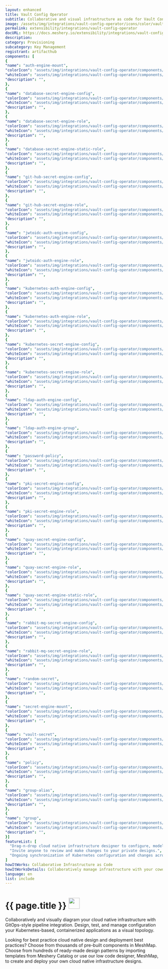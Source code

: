 ```yaml
---
layout: enhanced
title: Vault Config Operator
subtitle: Collaborative and visual infrastructure as code for Vault Config Operator
image: /assets/img/integrations/vault-config-operator/icons/color/vault-config-operator-color.svg
permalink: extensibility/integrations/vault-config-operator
docURL: https://docs.meshery.io/extensibility/integrations/vault-config-operator
description: 
category: Provisioning
subcategory: Key Management
registrant: artifacthub
components: [
{
"name": "auth-engine-mount",
"colorIcon": "assets/img/integrations/vault-config-operator/components/auth-engine-mount/icons/color/auth-engine-mount-color.svg",
"whiteIcon": "assets/img/integrations/vault-config-operator/components/auth-engine-mount/icons/white/auth-engine-mount-white.svg",
"description": "",
},
{
"name": "database-secret-engine-config",
"colorIcon": "assets/img/integrations/vault-config-operator/components/database-secret-engine-config/icons/color/database-secret-engine-config-color.svg",
"whiteIcon": "assets/img/integrations/vault-config-operator/components/database-secret-engine-config/icons/white/database-secret-engine-config-white.svg",
"description": "",
},
{
"name": "database-secret-engine-role",
"colorIcon": "assets/img/integrations/vault-config-operator/components/database-secret-engine-role/icons/color/database-secret-engine-role-color.svg",
"whiteIcon": "assets/img/integrations/vault-config-operator/components/database-secret-engine-role/icons/white/database-secret-engine-role-white.svg",
"description": "",
},
{
"name": "database-secret-engine-static-role",
"colorIcon": "assets/img/integrations/vault-config-operator/components/database-secret-engine-static-role/icons/color/database-secret-engine-static-role-color.svg",
"whiteIcon": "assets/img/integrations/vault-config-operator/components/database-secret-engine-static-role/icons/white/database-secret-engine-static-role-white.svg",
"description": "",
},
{
"name": "git-hub-secret-engine-config",
"colorIcon": "assets/img/integrations/vault-config-operator/components/git-hub-secret-engine-config/icons/color/git-hub-secret-engine-config-color.svg",
"whiteIcon": "assets/img/integrations/vault-config-operator/components/git-hub-secret-engine-config/icons/white/git-hub-secret-engine-config-white.svg",
"description": "",
},
{
"name": "git-hub-secret-engine-role",
"colorIcon": "assets/img/integrations/vault-config-operator/components/git-hub-secret-engine-role/icons/color/git-hub-secret-engine-role-color.svg",
"whiteIcon": "assets/img/integrations/vault-config-operator/components/git-hub-secret-engine-role/icons/white/git-hub-secret-engine-role-white.svg",
"description": "",
},
{
"name": "jwtoidc-auth-engine-config",
"colorIcon": "assets/img/integrations/vault-config-operator/components/jwtoidc-auth-engine-config/icons/color/jwtoidc-auth-engine-config-color.svg",
"whiteIcon": "assets/img/integrations/vault-config-operator/components/jwtoidc-auth-engine-config/icons/white/jwtoidc-auth-engine-config-white.svg",
"description": "",
},
{
"name": "jwtoidc-auth-engine-role",
"colorIcon": "assets/img/integrations/vault-config-operator/components/jwtoidc-auth-engine-role/icons/color/jwtoidc-auth-engine-role-color.svg",
"whiteIcon": "assets/img/integrations/vault-config-operator/components/jwtoidc-auth-engine-role/icons/white/jwtoidc-auth-engine-role-white.svg",
"description": "",
},
{
"name": "kubernetes-auth-engine-config",
"colorIcon": "assets/img/integrations/vault-config-operator/components/kubernetes-auth-engine-config/icons/color/kubernetes-auth-engine-config-color.svg",
"whiteIcon": "assets/img/integrations/vault-config-operator/components/kubernetes-auth-engine-config/icons/white/kubernetes-auth-engine-config-white.svg",
"description": "",
},
{
"name": "kubernetes-auth-engine-role",
"colorIcon": "assets/img/integrations/vault-config-operator/components/kubernetes-auth-engine-role/icons/color/kubernetes-auth-engine-role-color.svg",
"whiteIcon": "assets/img/integrations/vault-config-operator/components/kubernetes-auth-engine-role/icons/white/kubernetes-auth-engine-role-white.svg",
"description": "",
},
{
"name": "kubernetes-secret-engine-config",
"colorIcon": "assets/img/integrations/vault-config-operator/components/kubernetes-secret-engine-config/icons/color/kubernetes-secret-engine-config-color.svg",
"whiteIcon": "assets/img/integrations/vault-config-operator/components/kubernetes-secret-engine-config/icons/white/kubernetes-secret-engine-config-white.svg",
"description": "",
},
{
"name": "kubernetes-secret-engine-role",
"colorIcon": "assets/img/integrations/vault-config-operator/components/kubernetes-secret-engine-role/icons/color/kubernetes-secret-engine-role-color.svg",
"whiteIcon": "assets/img/integrations/vault-config-operator/components/kubernetes-secret-engine-role/icons/white/kubernetes-secret-engine-role-white.svg",
"description": "",
},
{
"name": "ldap-auth-engine-config",
"colorIcon": "assets/img/integrations/vault-config-operator/components/ldap-auth-engine-config/icons/color/ldap-auth-engine-config-color.svg",
"whiteIcon": "assets/img/integrations/vault-config-operator/components/ldap-auth-engine-config/icons/white/ldap-auth-engine-config-white.svg",
"description": "",
},
{
"name": "ldap-auth-engine-group",
"colorIcon": "assets/img/integrations/vault-config-operator/components/ldap-auth-engine-group/icons/color/ldap-auth-engine-group-color.svg",
"whiteIcon": "assets/img/integrations/vault-config-operator/components/ldap-auth-engine-group/icons/white/ldap-auth-engine-group-white.svg",
"description": "",
},
{
"name": "password-policy",
"colorIcon": "assets/img/integrations/vault-config-operator/components/password-policy/icons/color/password-policy-color.svg",
"whiteIcon": "assets/img/integrations/vault-config-operator/components/password-policy/icons/white/password-policy-white.svg",
"description": "",
},
{
"name": "pki-secret-engine-config",
"colorIcon": "assets/img/integrations/vault-config-operator/components/pki-secret-engine-config/icons/color/pki-secret-engine-config-color.svg",
"whiteIcon": "assets/img/integrations/vault-config-operator/components/pki-secret-engine-config/icons/white/pki-secret-engine-config-white.svg",
"description": "",
},
{
"name": "pki-secret-engine-role",
"colorIcon": "assets/img/integrations/vault-config-operator/components/pki-secret-engine-role/icons/color/pki-secret-engine-role-color.svg",
"whiteIcon": "assets/img/integrations/vault-config-operator/components/pki-secret-engine-role/icons/white/pki-secret-engine-role-white.svg",
"description": "",
},
{
"name": "quay-secret-engine-config",
"colorIcon": "assets/img/integrations/vault-config-operator/components/quay-secret-engine-config/icons/color/quay-secret-engine-config-color.svg",
"whiteIcon": "assets/img/integrations/vault-config-operator/components/quay-secret-engine-config/icons/white/quay-secret-engine-config-white.svg",
"description": "",
},
{
"name": "quay-secret-engine-role",
"colorIcon": "assets/img/integrations/vault-config-operator/components/quay-secret-engine-role/icons/color/quay-secret-engine-role-color.svg",
"whiteIcon": "assets/img/integrations/vault-config-operator/components/quay-secret-engine-role/icons/white/quay-secret-engine-role-white.svg",
"description": "",
},
{
"name": "quay-secret-engine-static-role",
"colorIcon": "assets/img/integrations/vault-config-operator/components/quay-secret-engine-static-role/icons/color/quay-secret-engine-static-role-color.svg",
"whiteIcon": "assets/img/integrations/vault-config-operator/components/quay-secret-engine-static-role/icons/white/quay-secret-engine-static-role-white.svg",
"description": "",
},
{
"name": "rabbit-mq-secret-engine-config",
"colorIcon": "assets/img/integrations/vault-config-operator/components/rabbit-mq-secret-engine-config/icons/color/rabbit-mq-secret-engine-config-color.svg",
"whiteIcon": "assets/img/integrations/vault-config-operator/components/rabbit-mq-secret-engine-config/icons/white/rabbit-mq-secret-engine-config-white.svg",
"description": "",
},
{
"name": "rabbit-mq-secret-engine-role",
"colorIcon": "assets/img/integrations/vault-config-operator/components/rabbit-mq-secret-engine-role/icons/color/rabbit-mq-secret-engine-role-color.svg",
"whiteIcon": "assets/img/integrations/vault-config-operator/components/rabbit-mq-secret-engine-role/icons/white/rabbit-mq-secret-engine-role-white.svg",
"description": "",
},
{
"name": "random-secret",
"colorIcon": "assets/img/integrations/vault-config-operator/components/random-secret/icons/color/random-secret-color.svg",
"whiteIcon": "assets/img/integrations/vault-config-operator/components/random-secret/icons/white/random-secret-white.svg",
"description": "",
},
{
"name": "secret-engine-mount",
"colorIcon": "assets/img/integrations/vault-config-operator/components/secret-engine-mount/icons/color/secret-engine-mount-color.svg",
"whiteIcon": "assets/img/integrations/vault-config-operator/components/secret-engine-mount/icons/white/secret-engine-mount-white.svg",
"description": "",
},
{
"name": "vault-secret",
"colorIcon": "assets/img/integrations/vault-config-operator/components/vault-secret/icons/color/vault-secret-color.svg",
"whiteIcon": "assets/img/integrations/vault-config-operator/components/vault-secret/icons/white/vault-secret-white.svg",
"description": "",
},
{
"name": "policy",
"colorIcon": "assets/img/integrations/vault-config-operator/components/policy/icons/color/policy-color.svg",
"whiteIcon": "assets/img/integrations/vault-config-operator/components/policy/icons/white/policy-white.svg",
"description": "",
},
{
"name": "group-alias",
"colorIcon": "assets/img/integrations/vault-config-operator/components/group-alias/icons/color/group-alias-color.svg",
"whiteIcon": "assets/img/integrations/vault-config-operator/components/group-alias/icons/white/group-alias-white.svg",
"description": "",
},
{
"name": "group",
"colorIcon": "assets/img/integrations/vault-config-operator/components/group/icons/color/group-color.svg",
"whiteIcon": "assets/img/integrations/vault-config-operator/components/group/icons/white/group-white.svg",
"description": "",
}]
featureList: [
  "Drag-n-drop cloud native infrastructure designer to configure, model, and deploy your workloads.",
  "Invite anyone to review and make changes to your private designs.",
  "Ongoing synchronization of Kubernetes configuration and changes across any number of clusters."
]
howItWorks: Collaborative Infrastructure as Code
howItWorksDetails: Collaboratively manage infrastructure with your coworkers synchronously sharing the same designs.
language: en
list: include
---
```

<h1>{{ page.title }} <img src="{{ page.image }}" style="width: 35px; height: 35px;" /></h1>

<p>

</p>
<p>
    Collaboratively and visually diagram your cloud native infrastructure with GitOps-style pipeline integration. Design, test, and manage configuration your Kubernetes-based, containerized applications as a visual topology.
</p>
<p>
    Looking for best practice cloud native design and deployment best practices? Choose from thousands of pre-built components in MeshMap. Choose from hundreds of ready-made design patterns by importing templates from Meshery Catalog or use our low code designer, MeshMap, to create and deploy your own cloud native infrastructure designs.
</p>
